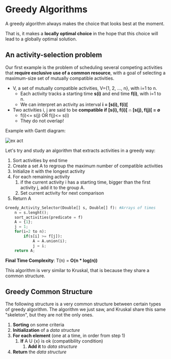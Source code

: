# Greedy Algorithms
A greedy algorithm always makes the choice that looks best at
the moment. 

That is, it makes a **locally optimal choice** in the hope that this choice
will lead to a globally optimal solution.

## An activity-selection problem
Our first example is the problem of scheduling several competing activities that 
**require exclusive use of a common resource**, with a goal of selecting a maximum-size
set of mutually compatible activities.
* V, a set of mutually compatible activities, V={1, 2, ..., n}, with i=1 to n.
  * Each activity tracks a starting time **s(i)** and end time **f(i)**, with i=1 to n.
  * We can interpret an activity as interval **i = [s(i), f(i)[**
* Two activities i, j are said to be **compatible if**
**[s(i), f(i)[ ∩ [s(j), f(j)[ = ∅**
  * f(i)<= s(j) OR f(j)<= s(i)
  * They do not overlap!

Example with Gantt diagram:

![ex act](https://github.com/PayThePizzo/DataStrutucures-Algorithms/blob/main/Resources/exact.jpg?raw=TRUE)

Let's try and study an algorithm that extracts activities in a greedy way:
1) Sort activities by end time
2) Create a set A to regroup the maximum number of compatible activities
3) Initialize it with the longest activity
4) For each remaining activity
   1) if the current activity i has a starting time, bigger than the first activity j,
   add it to the group A.
   2) Set current activity for next comparison
5) Return A

```python
Greedy_Activity_Selector(Double[] s, Double[] f): #Arrays of times
    n = s.lenght(); 
    sort_activities(predicate = f) 
    A = {1}; 
    j = 1;
    for(i=2 to n):
        if(s[i] >= f[j]):
            A = A.union(i);
            j = i;
    return A;
```
**Final Time Complexity**: T(n) = **O(n * log(n))**

This algorithm is very similar to Kruskal, that is because they
share a common structure. 

## Greedy Common Structure
The following structure is a very common structure between certain types of greedy algorithm.
The algorithm we just saw, and Kruskal share this same "skeleton", but they are not the only ones.
1) **Sorting** on some criteria
2) **Initialization** of a _data structure_
3) **For each element** (one at a time, in order from step 1)
   1) **If** A U {x} is ok (compatibility condition) 
      1) **Add it**  to _data structure_
4) **Return** the _data structure_



 




